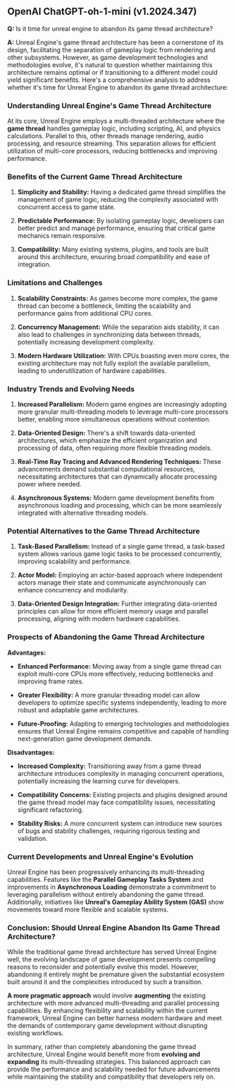 ## OpenAI ChatGPT-oh-1-mini (v1.2024.347)

**Q:** Is it time for unreal engine to abandon its game thread architecture?

**A:** Unreal Engine's game thread architecture has been a cornerstone of its design, facilitating the separation of gameplay logic from rendering and other subsystems. However, as game development technologies and methodologies evolve, it's natural to question whether maintaining this architecture remains optimal or if transitioning to a different model could yield significant benefits. Here's a comprehensive analysis to address whether it's time for Unreal Engine to abandon its game thread architecture:

### **Understanding Unreal Engine's Game Thread Architecture**

At its core, Unreal Engine employs a multi-threaded architecture where the **game thread** handles gameplay logic, including scripting, AI, and physics calculations. Parallel to this, other threads manage rendering, audio processing, and resource streaming. This separation allows for efficient utilization of multi-core processors, reducing bottlenecks and improving performance.

### **Benefits of the Current Game Thread Architecture**

1. **Simplicity and Stability:** Having a dedicated game thread simplifies the management of game logic, reducing the complexity associated with concurrent access to game state.
   
2. **Predictable Performance:** By isolating gameplay logic, developers can better predict and manage performance, ensuring that critical game mechanics remain responsive.

3. **Compatibility:** Many existing systems, plugins, and tools are built around this architecture, ensuring broad compatibility and ease of integration.

### **Limitations and Challenges**

1. **Scalability Constraints:** As games become more complex, the game thread can become a bottleneck, limiting the scalability and performance gains from additional CPU cores.

2. **Concurrency Management:** While the separation aids stability, it can also lead to challenges in synchronizing data between threads, potentially increasing development complexity.

3. **Modern Hardware Utilization:** With CPUs boasting even more cores, the existing architecture may not fully exploit the available parallelism, leading to underutilization of hardware capabilities.

### **Industry Trends and Evolving Needs**

1. **Increased Parallelism:** Modern game engines are increasingly adopting more granular multi-threading models to leverage multi-core processors better, enabling more simultaneous operations without contention.

2. **Data-Oriented Design:** There's a shift towards data-oriented architectures, which emphasize the efficient organization and processing of data, often requiring more flexible threading models.

3. **Real-Time Ray Tracing and Advanced Rendering Techniques:** These advancements demand substantial computational resources, necessitating architectures that can dynamically allocate processing power where needed.

4. **Asynchronous Systems:** Modern game development benefits from asynchronous loading and processing, which can be more seamlessly integrated with alternative threading models.

### **Potential Alternatives to the Game Thread Architecture**

1. **Task-Based Parallelism:** Instead of a single game thread, a task-based system allows various game logic tasks to be processed concurrently, improving scalability and performance.

2. **Actor Model:** Employing an actor-based approach where independent actors manage their state and communicate asynchronously can enhance concurrency and modularity.

3. **Data-Oriented Design Integration:** Further integrating data-oriented principles can allow for more efficient memory usage and parallel processing, aligning with modern hardware capabilities.

### **Prospects of Abandoning the Game Thread Architecture**

**Advantages:**

- **Enhanced Performance:** Moving away from a single game thread can exploit multi-core CPUs more effectively, reducing bottlenecks and improving frame rates.

- **Greater Flexibility:** A more granular threading model can allow developers to optimize specific systems independently, leading to more robust and adaptable game architectures.

- **Future-Proofing:** Adapting to emerging technologies and methodologies ensures that Unreal Engine remains competitive and capable of handling next-generation game development demands.

**Disadvantages:**

- **Increased Complexity:** Transitioning away from a game thread architecture introduces complexity in managing concurrent operations, potentially increasing the learning curve for developers.

- **Compatibility Concerns:** Existing projects and plugins designed around the game thread model may face compatibility issues, necessitating significant refactoring.

- **Stability Risks:** A more concurrent system can introduce new sources of bugs and stability challenges, requiring rigorous testing and validation.

### **Current Developments and Unreal Engine's Evolution**

Unreal Engine has been progressively enhancing its multi-threading capabilities. Features like the **Parallel Gameplay Tasks System** and improvements in **Asynchronous Loading** demonstrate a commitment to leveraging parallelism without entirely abandoning the game thread. Additionally, initiatives like **Unreal's Gameplay Ability System (GAS)** show movements toward more flexible and scalable systems.

### **Conclusion: Should Unreal Engine Abandon Its Game Thread Architecture?**

While the traditional game thread architecture has served Unreal Engine well, the evolving landscape of game development presents compelling reasons to reconsider and potentially evolve this model. However, abandoning it entirely might be premature given the substantial ecosystem built around it and the complexities introduced by such a transition.

**A more pragmatic approach** would involve **augmenting** the existing architecture with more advanced multi-threading and parallel processing capabilities. By enhancing flexibility and scalability within the current framework, Unreal Engine can better harness modern hardware and meet the demands of contemporary game development without disrupting existing workflows.

In summary, rather than completely abandoning the game thread architecture, Unreal Engine would benefit more from **evolving and expanding** its multi-threading strategies. This balanced approach can provide the performance and scalability needed for future advancements while maintaining the stability and compatibility that developers rely on.
